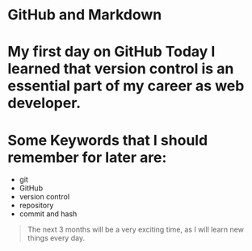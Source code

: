 #  GitHub and Markdown
# My first day on GitHub Today I learned that version control is an **essential part** of my career as web developer. 
# Some Keywords that I should remember for later are: 

- git
- GitHub
- version control
- repository
- commit and hash

> The next 3 months will be a very exciting time, as I will learn new things every day.
